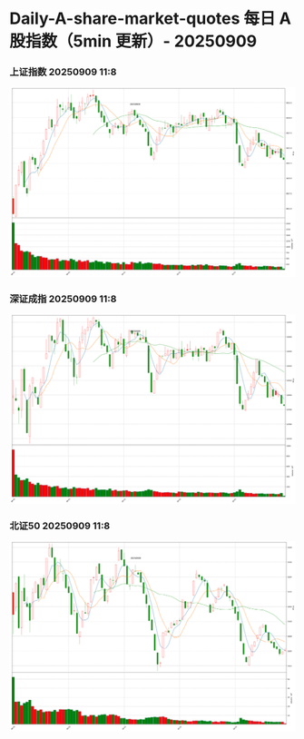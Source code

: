 
# Daily-A-share-market-quotes 每日 A 股指数（5min 更新）- 20250909

### 上证指数 20250909 11:8
![](./fig/2025/9/20250909-sh000001.png)

### 深证成指 20250909 11:8
![](./fig/2025/9/20250909-sz399001.png)

### 北证50 20250909 11:8
![](./fig/2025/9/20250909-bj899050.png)
